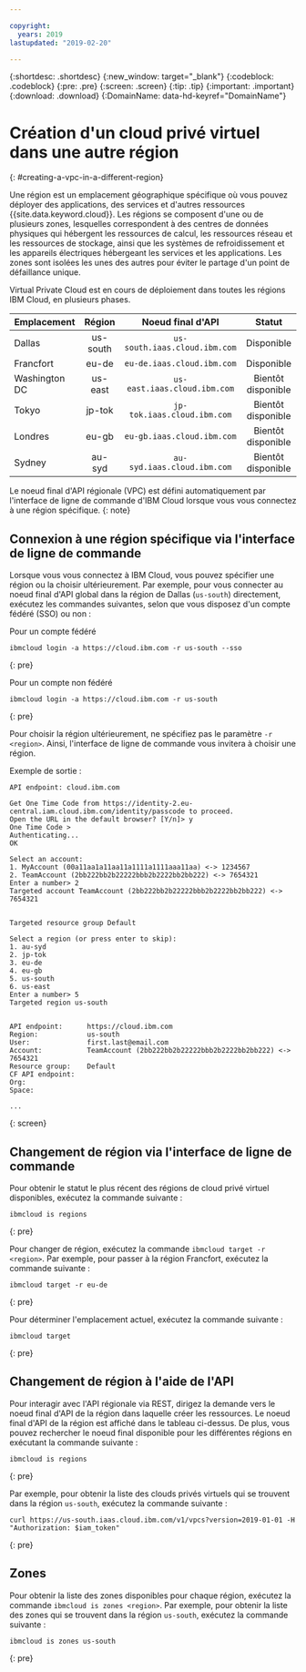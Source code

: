 ```yaml
---

copyright:
  years: 2019
lastupdated: "2019-02-20"

---
```


{:shortdesc: .shortdesc}
{:new_window: target="_blank"}
{:codeblock: .codeblock}
{:pre: .pre}
{:screen: .screen}
{:tip: .tip}
{:important: .important}
{:download: .download}
{:DomainName: data-hd-keyref="DomainName"}

# Création d'un cloud privé virtuel dans une autre région 
{: #creating-a-vpc-in-a-different-region}

Une région est un emplacement géographique spécifique où vous pouvez déployer des applications, des services et d'autres ressources {{site.data.keyword.cloud}}. Les régions se composent d'une ou de plusieurs zones, lesquelles correspondent à des centres de données physiques qui hébergent les ressources de calcul, les ressources réseau et les ressources de stockage, ainsi que les systèmes de refroidissement et les appareils électriques hébergeant les services et les applications. Les zones sont isolées les unes des autres pour éviter le partage d'un point de défaillance unique. 

Virtual Private Cloud est en cours de déploiement dans toutes les régions IBM Cloud, en plusieurs phases. 

|   Emplacement     | Région | Noeud final d'API | Statut |
| ------- | :------: | :------: |:------: |
| Dallas | us-south | `us-south.iaas.cloud.ibm.com`| Disponible |
| Francfort | eu-de | `eu-de.iaas.cloud.ibm.com`| Disponible |
| Washington DC | us-east | `us-east.iaas.cloud.ibm.com`| Bientôt disponible |
| Tokyo | jp-tok | `jp-tok.iaas.cloud.ibm.com`| Bientôt disponible |
| Londres | eu-gb | `eu-gb.iaas.cloud.ibm.com`| Bientôt disponible |
| Sydney | au-syd | `au-syd.iaas.cloud.ibm.com`| Bientôt disponible |

Le noeud final d'API régionale (VPC) est défini automatiquement par l'interface de ligne de commande d'IBM Cloud lorsque vous vous connectez à une région spécifique.
{: note}

## Connexion à une région spécifique via l'interface de ligne de commande 

Lorsque vous vous connectez à IBM Cloud, vous pouvez spécifier une région ou la choisir ultérieurement. Par exemple, pour vous connecter au noeud final d'API global dans la région de Dallas (`us-south`) directement, exécutez les commandes suivantes, selon que vous disposez d'un compte fédéré (SSO) ou non : 

Pour un compte fédéré

```
ibmcloud login -a https://cloud.ibm.com -r us-south --sso
```
{: pre}

Pour un compte non fédéré

```
ibmcloud login -a https://cloud.ibm.com -r us-south
```
{: pre}

Pour choisir la région ultérieurement, ne spécifiez pas le paramètre `-r <region>`. Ainsi, l'interface de ligne de commande vous invitera à choisir une région. 

Exemple de sortie : 

```
API endpoint: cloud.ibm.com

Get One Time Code from https://identity-2.eu-central.iam.cloud.ibm.com/identity/passcode to proceed.
Open the URL in the default browser? [Y/n]> y
One Time Code >
Authenticating...
OK

Select an account:
1. MyAccount (00a11aa1a11aa11a1111a1111aaa11aa) <-> 1234567
2. TeamAccount (2bb222bb2b22222bbb2b2222bb2bb222) <-> 7654321
Enter a number> 2
Targeted account TeamAccount (2bb222bb2b22222bbb2b2222bb2bb222) <-> 7654321


Targeted resource group Default

Select a region (or press enter to skip):
1. au-syd
2. jp-tok
3. eu-de
4. eu-gb
5. us-south
6. us-east
Enter a number> 5
Targeted region us-south


API endpoint:      https://cloud.ibm.com   
Region:            us-south   
User:              first.last@email.com   
Account:           TeamAccount (2bb222bb2b22222bbb2b2222bb2bb222) <-> 7654321  
Resource group:    Default   
CF API endpoint:      
Org:                  
Space:                

...
```
{: screen}

## Changement de région via l'interface de ligne de commande 

Pour obtenir le statut le plus récent des régions de cloud privé virtuel disponibles, exécutez la commande suivante : 

```
ibmcloud is regions
```
{: pre}

Pour changer de région, exécutez la commande `ibmcloud target -r <region>`. Par exemple, pour passer à la région Francfort, exécutez la commande suivante : 

```
ibmcloud target -r eu-de
```
{: pre}

Pour déterminer l'emplacement actuel, exécutez la commande suivante : 

```
ibmcloud target
```
{: pre}

## Changement de région à l'aide de l'API   

Pour interagir avec l'API régionale via REST, dirigez la demande vers le noeud final d'API de la région dans laquelle créer les ressources. Le noeud final d'API de la région est affiché dans le tableau ci-dessus. De plus, vous pouvez rechercher le noeud final disponible pour les différentes régions en exécutant la commande suivante : 

```
ibmcloud is regions
```
{: pre}


Par exemple, pour obtenir la liste des clouds privés virtuels qui se trouvent dans la région `us-south`, exécutez la commande suivante : 

```
curl https://us-south.iaas.cloud.ibm.com/v1/vpcs?version=2019-01-01 -H "Authorization: $iam_token"
```
{: pre}


## Zones

Pour obtenir la liste des zones disponibles pour chaque région, exécutez la commande `ibmcloud is zones <region>`. Par exemple, pour obtenir la liste des zones qui se trouvent dans la région `us-south`, exécutez la commande suivante : 

```
ibmcloud is zones us-south
```
{: pre}
